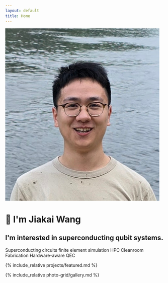 ```yaml
---
layout: default
title: Home
---
```


<link rel="stylesheet" href="/assets/css/home.css">
<script src="/assets/js/home.js" defer></script>

<div class="intro-container">
    <div class="intro-image">
        <img src="/photo-grid/images/me.jpg" alt=" " />
    </div>
    <div class="intro-content">
        <h1>👋 I'm Jiakai Wang</h1>
        <h2>I'm interested in superconducting qubit systems. </h2>
        <div class="tags">
            <span class="tag">Superconducting circuits finite element simulation</span>
            <span class="tag">HPC</span>
            <span class="tag">Cleanroom Fabrication</span>
            <span class="tag">Hardware-aware QEC</span>
        </div>
    </div>
</div>

{% include_relative projects/featured.md %}

{% include_relative photo-grid/gallery.md %}
